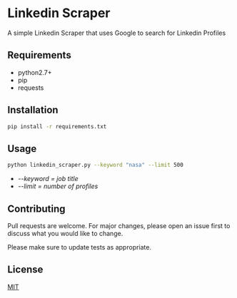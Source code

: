 # Linkedin Scraper

A simple Linkedin Scraper that uses Google to search for Linkedin Profiles

## Requirements

* python2.7+
* pip
* requests

## Installation

```bash
pip install -r requirements.txt
```

## Usage

```bash
python linkedin_scraper.py --keyword "nasa" --limit 500
```

* *--keyword = job title*
* *--limit = number of profiles*


## Contributing
Pull requests are welcome. For major changes, please open an issue first to discuss what you would like to change.

Please make sure to update tests as appropriate.

## License
[MIT](https://choosealicense.com/licenses/mit/)
